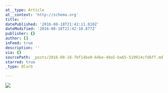 ```yaml
---
at__type: Article
at__context: 'http://schema.org'
title: ''
datePublished: '2016-08-18T21:42:11.010Z'
dateModified: '2016-08-18T21:42:10.877Z'
publisher: {}
author: []
inFeed: true
description: ''
via: {}
sourcePath: _posts/2016-08-18-7bf14be0-64be-40a5-ba65-519914cfd6ff.md
starred: true
_type: Blurb

---
```

![](https://the-grid-user-content.s3-us-west-2.amazonaws.com/93e5f174-39e7-4c02-8daa-69695d778de0.jpg)